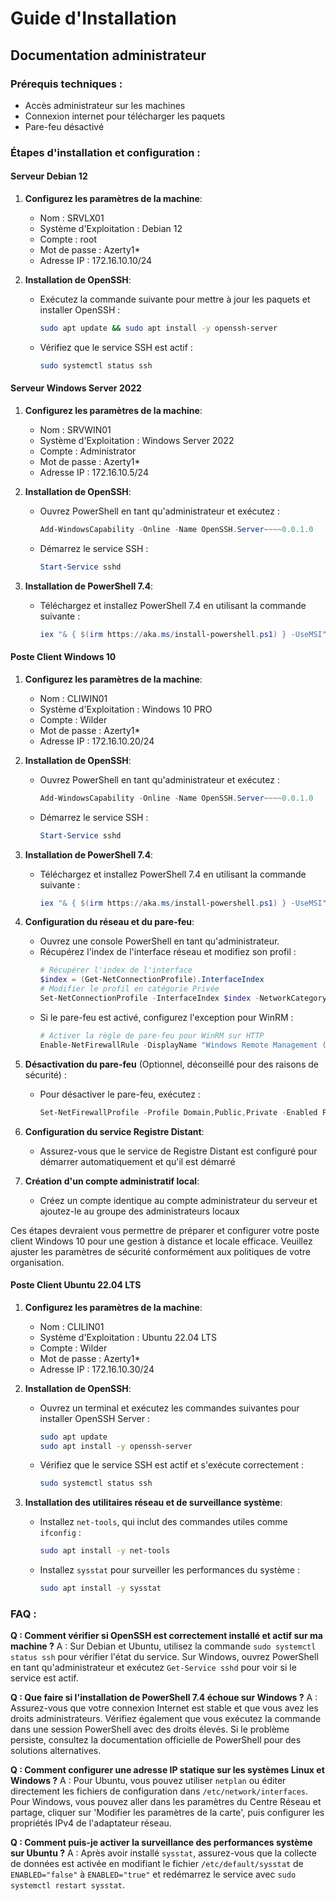 # Guide d'Installation

## Documentation administrateur

### Prérequis techniques :
 - Accès administrateur sur les machines
 - Connexion internet pour télécharger les paquets
 - Pare-feu désactivé

### Étapes d'installation et configuration :

#### Serveur Debian 12

1. **Configurez les paramètres de la machine**:
   - Nom : SRVLX01
   - Système d'Exploitation : Debian 12
   - Compte : root
   - Mot de passe : Azerty1*
   - Adresse IP : 172.16.10.10/24

2. **Installation de OpenSSH**:
   - Exécutez la commande suivante pour mettre à jour les paquets et installer OpenSSH :
     ```bash
     sudo apt update && sudo apt install -y openssh-server
     ```
   - Vérifiez que le service SSH est actif :
     ```bash
     sudo systemctl status ssh
     ```

#### Serveur Windows Server 2022 

1. **Configurez les paramètres de la machine**:
   - Nom : SRVWIN01
   - Système d'Exploitation : Windows Server 2022
   - Compte : Administrator
   - Mot de passe : Azerty1*
   - Adresse IP : 172.16.10.5/24

2. **Installation de OpenSSH**:
   - Ouvrez PowerShell en tant qu'administrateur et exécutez :
     ```powershell
     Add-WindowsCapability -Online -Name OpenSSH.Server~~~~0.0.1.0
     ```
   - Démarrez le service SSH :
     ```powershell
     Start-Service sshd
     ```

3. **Installation de PowerShell 7.4**:
   - Téléchargez et installez PowerShell 7.4 en utilisant la commande suivante :
     ```powershell
     iex "& { $(irm https://aka.ms/install-powershell.ps1) } -UseMSI"
     ```
#### Poste Client Windows 10

1. **Configurez les paramètres de la machine**:
   - Nom : CLIWIN01
   - Système d'Exploitation : Windows 10 PRO
   - Compte : Wilder
   - Mot de passe : Azerty1*
   - Adresse IP : 172.16.10.20/24

2. **Installation de OpenSSH**:
   - Ouvrez PowerShell en tant qu'administrateur et exécutez :
     ```powershell
     Add-WindowsCapability -Online -Name OpenSSH.Server~~~~0.0.1.0
     ```
   - Démarrez le service SSH :
     ```powershell
     Start-Service sshd
     ```

3. **Installation de PowerShell 7.4**:
   - Téléchargez et installez PowerShell 7.4 en utilisant la commande suivante :
     ```powershell
     iex "& { $(irm https://aka.ms/install-powershell.ps1) } -UseMSI"
     ```

4. **Configuration du réseau et du pare-feu**:
   - Ouvrez une console PowerShell en tant qu'administrateur.
   - Récupérez l'index de l'interface réseau et modifiez son profil :
     ```powershell
     # Récupérer l'index de l'interface
     $index = (Get-NetConnectionProfile).InterfaceIndex
     # Modifier le profil en catégorie Privée
     Set-NetConnectionProfile -InterfaceIndex $index -NetworkCategory Private
     ```
   - Si le pare-feu est activé, configurez l'exception pour WinRM :
     ```powershell
     # Activer la règle de pare-feu pour WinRM sur HTTP
     Enable-NetFirewallRule -DisplayName "Windows Remote Management (HTTP-In)"
     ```

5. **Désactivation du pare-feu** (Optionnel, déconseillé pour des raisons de sécurité) :
   - Pour désactiver le pare-feu, exécutez :
     ```powershell
     Set-NetFirewallProfile -Profile Domain,Public,Private -Enabled False
     ```

6. **Configuration du service Registre Distant**:
   - Assurez-vous que le service de Registre Distant est configuré pour démarrer automatiquement et qu'il est démarré 

7. **Création d'un compte administratif local**:
   - Créez un compte identique au compte administrateur du serveur et ajoutez-le au groupe des administrateurs locaux 

Ces étapes devraient vous permettre de préparer et configurer votre poste client Windows 10 pour une gestion à distance et locale efficace. Veuillez ajuster les paramètres de sécurité conformément aux politiques de votre organisation.

#### Poste Client Ubuntu 22.04 LTS

1. **Configurez les paramètres de la machine**:
   - Nom : CLILIN01
   - Système d'Exploitation : Ubuntu 22.04 LTS
   - Compte : Wilder
   - Mot de passe : Azerty1*
   - Adresse IP : 172.16.10.30/24

2. **Installation de OpenSSH**:
   - Ouvrez un terminal et exécutez les commandes suivantes pour installer OpenSSH Server :
     ```bash
     sudo apt update
     sudo apt install -y openssh-server
     ```
   - Vérifiez que le service SSH est actif et s'exécute correctement :
     ```bash
     sudo systemctl status ssh
     ```

3. **Installation des utilitaires réseau et de surveillance système**:
   - Installez `net-tools`, qui inclut des commandes utiles comme `ifconfig` :
     ```bash
     sudo apt install -y net-tools
     ```
   - Installez `sysstat` pour surveiller les performances du système :
     ```bash
     sudo apt install -y sysstat
     ```

### FAQ :

**Q : Comment vérifier si OpenSSH est correctement installé et actif sur ma machine ?**
A : Sur Debian et Ubuntu, utilisez la commande `sudo systemctl status ssh` pour vérifier l'état du service. Sur Windows, ouvrez PowerShell en tant qu'administrateur et exécutez `Get-Service sshd` pour voir si le service est actif.

**Q : Que faire si l'installation de PowerShell 7.4 échoue sur Windows ?**
A : Assurez-vous que votre connexion Internet est stable et que vous avez les droits administrateurs. Vérifiez également que vous exécutez la commande dans une session PowerShell avec des droits élevés. Si le problème persiste, consultez la documentation officielle de PowerShell pour des solutions alternatives.

**Q : Comment configurer une adresse IP statique sur les systèmes Linux et Windows ?**
A : Pour Ubuntu, vous pouvez utiliser `netplan` ou éditer directement les fichiers de configuration dans `/etc/network/interfaces`. Pour Windows, vous pouvez aller dans les paramètres du Centre Réseau et partage, cliquer sur 'Modifier les paramètres de la carte', puis configurer les propriétés IPv4 de l'adaptateur réseau.

**Q : Comment puis-je activer la surveillance des performances système sur Ubuntu ?**
A : Après avoir installé `sysstat`, assurez-vous que la collecte de données est activée en modifiant le fichier `/etc/default/sysstat` de `ENABLED="false"` à `ENABLED="true"` et redémarrez le service avec `sudo systemctl restart sysstat`.



